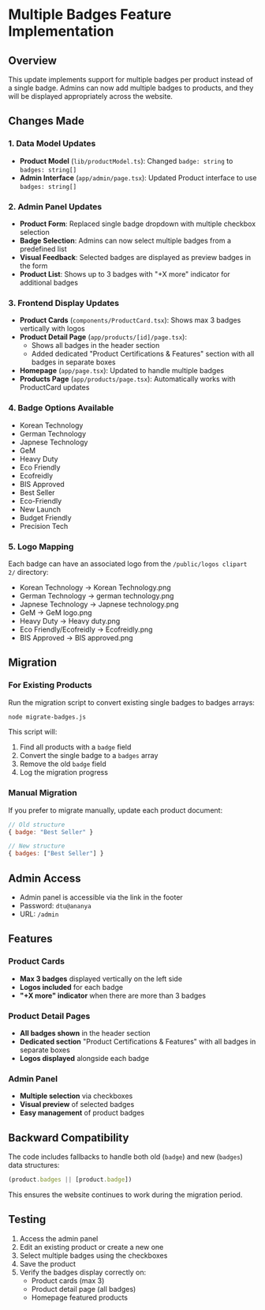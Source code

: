 # Multiple Badges Feature Implementation

## Overview
This update implements support for multiple badges per product instead of a single badge. Admins can now add multiple badges to products, and they will be displayed appropriately across the website.

## Changes Made

### 1. Data Model Updates
- **Product Model** (`lib/productModel.ts`): Changed `badge: string` to `badges: string[]`
- **Admin Interface** (`app/admin/page.tsx`): Updated Product interface to use `badges: string[]`

### 2. Admin Panel Updates
- **Product Form**: Replaced single badge dropdown with multiple checkbox selection
- **Badge Selection**: Admins can now select multiple badges from a predefined list
- **Visual Feedback**: Selected badges are displayed as preview badges in the form
- **Product List**: Shows up to 3 badges with "+X more" indicator for additional badges

### 3. Frontend Display Updates
- **Product Cards** (`components/ProductCard.tsx`): Shows max 3 badges vertically with logos
- **Product Detail Page** (`app/products/[id]/page.tsx`): 
  - Shows all badges in the header section
  - Added dedicated "Product Certifications & Features" section with all badges in separate boxes
- **Homepage** (`app/page.tsx`): Updated to handle multiple badges
- **Products Page** (`app/products/page.tsx`): Automatically works with ProductCard updates

### 4. Badge Options Available
- Korean Technology
- German Technology
- Japnese Technology
- GeM
- Heavy Duty
- Eco Friendly
- Ecofreidly
- BIS Approved
- Best Seller
- Eco-Friendly
- New Launch
- Budget Friendly
- Precision Tech

### 5. Logo Mapping
Each badge can have an associated logo from the `/public/logos clipart 2/` directory:
- Korean Technology → Korean Technology.png
- German Technology → german technology.png
- Japnese Technology → Japnese technology.png
- GeM → GeM logo.png
- Heavy Duty → Heavy duty.png
- Eco Friendly/Ecofreidly → Ecofreidly.png
- BIS Approved → BIS approved.png

## Migration

### For Existing Products
Run the migration script to convert existing single badges to badges arrays:

```bash
node migrate-badges.js
```

This script will:
1. Find all products with a `badge` field
2. Convert the single badge to a `badges` array
3. Remove the old `badge` field
4. Log the migration progress

### Manual Migration
If you prefer to migrate manually, update each product document:
```javascript
// Old structure
{ badge: "Best Seller" }

// New structure
{ badges: ["Best Seller"] }
```

## Admin Access
- Admin panel is accessible via the link in the footer
- Password: `dtu@ananya`
- URL: `/admin`

## Features

### Product Cards
- **Max 3 badges** displayed vertically on the left side
- **Logos included** for each badge
- **"+X more" indicator** when there are more than 3 badges

### Product Detail Pages
- **All badges shown** in the header section
- **Dedicated section** "Product Certifications & Features" with all badges in separate boxes
- **Logos displayed** alongside each badge

### Admin Panel
- **Multiple selection** via checkboxes
- **Visual preview** of selected badges
- **Easy management** of product badges

## Backward Compatibility
The code includes fallbacks to handle both old (`badge`) and new (`badges`) data structures:
```javascript
(product.badges || [product.badge])
```

This ensures the website continues to work during the migration period.

## Testing
1. Access the admin panel
2. Edit an existing product or create a new one
3. Select multiple badges using the checkboxes
4. Save the product
5. Verify the badges display correctly on:
   - Product cards (max 3)
   - Product detail page (all badges)
   - Homepage featured products
